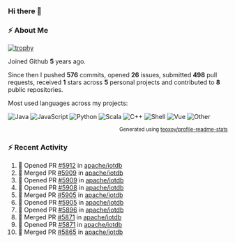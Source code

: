 ### Hi there 👋

### :zap: About Me

[![trophy](https://github-profile-trophy.vercel.app/?username=HTHou&theme=onedark)](https://github.com/ryo-ma/github-profile-trophy)
   
Joined Github **5** years ago.

Since then I pushed **576** commits, opened **26** issues, submitted **498** pull requests, received **1** stars across **5** personal projects and contributed to **8** public repositories.

Most used languages across my projects:

![Java](https://img.shields.io/static/v1?style=flat-square&label=%E2%A0%80&color=555&labelColor=%23b07219&message=Java%EF%B8%B194.4%25)
![JavaScript](https://img.shields.io/static/v1?style=flat-square&label=%E2%A0%80&color=555&labelColor=%23f1e05a&message=JavaScript%EF%B8%B11.4%25)
![Python](https://img.shields.io/static/v1?style=flat-square&label=%E2%A0%80&color=555&labelColor=%233572A5&message=Python%EF%B8%B10.7%25)
![Scala](https://img.shields.io/static/v1?style=flat-square&label=%E2%A0%80&color=555&labelColor=%23c22d40&message=Scala%EF%B8%B10.6%25)
![C++](https://img.shields.io/static/v1?style=flat-square&label=%E2%A0%80&color=555&labelColor=%23f34b7d&message=C%2B%2B%EF%B8%B10.6%25)
![Shell](https://img.shields.io/static/v1?style=flat-square&label=%E2%A0%80&color=555&labelColor=%2389e051&message=Shell%EF%B8%B10.4%25)
![Vue](https://img.shields.io/static/v1?style=flat-square&label=%E2%A0%80&color=555&labelColor=%2341b883&message=Vue%EF%B8%B10.3%25)
![Other](https://img.shields.io/static/v1?style=flat-square&label=%E2%A0%80&color=555&labelColor=%23ededed&message=Other%EF%B8%B11.2%25)

<p align="right"><sub>Generated using <a href="https://github.com/marketplace/actions/profile-readme-stats">teoxoy/profile-readme-stats</a></sub></p>


<!--![](https://github.com/HTHou/HTHou/blob/output/github-contribution-grid-snake.svg)-->

<!--![Haonan Hou's github stats](https://github-readme-stats.vercel.app/api?username=HTHou&count_private=true&show_icons=true&theme=onedark)-->

<!--![Haonan Hou's wakatime stats](https://github-readme-stats.vercel.app/api/wakatime?username=HTHou&layout=compact&theme=onedark)-->

<!--![Top Langs](https://github-readme-stats.vercel.app/api/top-langs/?username=HTHou&theme=onedark&layout=compact)-->

### :zap: Recent Activity
<!--START_SECTION:activity-->
1. 💪 Opened PR [#5912](https://github.com/apache/iotdb/pull/5912) in [apache/iotdb](https://github.com/apache/iotdb)
2. 🎉 Merged PR [#5909](https://github.com/apache/iotdb/pull/5909) in [apache/iotdb](https://github.com/apache/iotdb)
3. 💪 Opened PR [#5909](https://github.com/apache/iotdb/pull/5909) in [apache/iotdb](https://github.com/apache/iotdb)
4. 💪 Opened PR [#5908](https://github.com/apache/iotdb/pull/5908) in [apache/iotdb](https://github.com/apache/iotdb)
5. 🎉 Merged PR [#5905](https://github.com/apache/iotdb/pull/5905) in [apache/iotdb](https://github.com/apache/iotdb)
6. 💪 Opened PR [#5905](https://github.com/apache/iotdb/pull/5905) in [apache/iotdb](https://github.com/apache/iotdb)
7. 💪 Opened PR [#5896](https://github.com/apache/iotdb/pull/5896) in [apache/iotdb](https://github.com/apache/iotdb)
8. 🎉 Merged PR [#5871](https://github.com/apache/iotdb/pull/5871) in [apache/iotdb](https://github.com/apache/iotdb)
9. 💪 Opened PR [#5871](https://github.com/apache/iotdb/pull/5871) in [apache/iotdb](https://github.com/apache/iotdb)
10. 🎉 Merged PR [#5865](https://github.com/apache/iotdb/pull/5865) in [apache/iotdb](https://github.com/apache/iotdb)
<!--END_SECTION:activity-->

<!--
**HTHou/HTHou** is a ✨ _special_ ✨ repository because its `README.md` (this file) appears on your GitHub profile.

Here are some ideas to get you started:

- 🔭 I’m currently working on ...
- 🌱 I’m currently learning ...
- 👯 I’m looking to collaborate on ...
- 🤔 I’m looking for help with ...
- 💬 Ask me about ...
- 📫 How to reach me: ...
- 😄 Pronouns: ...
- ⚡ Fun fact: ...
-->
